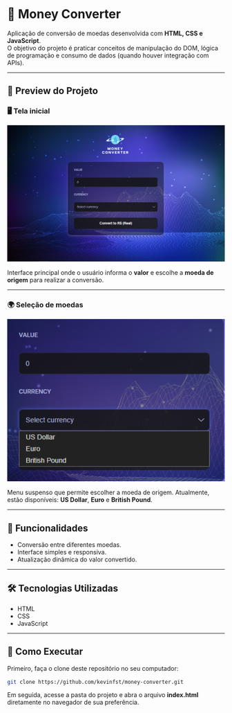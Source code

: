 # 💱 Money Converter

Aplicação de conversão de moedas desenvolvida com **HTML, CSS e JavaScript**.  
O objetivo do projeto é praticar conceitos de manipulação do DOM, lógica de programação e consumo de dados (quando houver integração com APIs).

---

## 📸 Preview do Projeto

### 🖥️ Tela inicial
<img src="./assets/telaInicial.png" alt="Tela inicial" width="600"/>

Interface principal onde o usuário informa o **valor** e escolhe a **moeda de origem** para realizar a conversão.

---

### 🌍 Seleção de moedas
<img src="./assets/menuSelecao.png" alt="Tela inicial" width="600"/>

Menu suspenso que permite escolher a moeda de origem. Atualmente, estão disponíveis: **US Dollar**, **Euro** e **British Pound**.

---

## 📖 Funcionalidades
- Conversão entre diferentes moedas.  
- Interface simples e responsiva.  
- Atualização dinâmica do valor convertido.  

---

## 🛠️ Tecnologias Utilizadas
- HTML  
- CSS  
- JavaScript  

---

## 🚀 Como Executar
Primeiro, faça o clone deste repositório no seu computador:

```bash
git clone https://github.com/kevinfst/money-converter.git 
```
Em seguida, acesse a pasta do projeto e abra o arquivo **index.html** diretamente no navegador de sua preferência.
